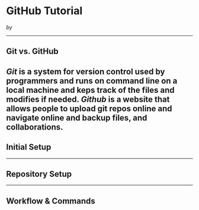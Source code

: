 # GitHub Tutorial

_by <Jibriel Ahmad>_

---
## Git vs. GitHub

_Git_ is a system for version control used by programmers and runs on command line on a local machine and keps track of the files and modifies if needed.
_Github_ is a website that allows people to upload git repos online and navigate online and backup files, and collaborations. 
---
## Initial Setup



---
## Repository Setup



---
## Workflow & Commands
